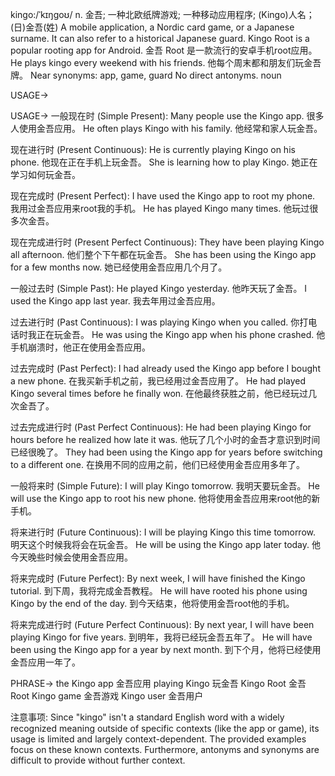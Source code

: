 kingo:/ˈkɪŋɡoʊ/
n.
金吾; 一种北欧纸牌游戏; 一种移动应用程序; (Kingo)人名；(日)金吾(姓)
A mobile application, a Nordic card game, or a Japanese surname.  It can also refer to a historical Japanese guard.
Kingo Root is a popular rooting app for Android. 金吾 Root 是一款流行的安卓手机root应用。
He plays kingo every weekend with his friends. 他每个周末都和朋友们玩金吾牌。
Near synonyms: app, game, guard
No direct antonyms.
noun


USAGE->

USAGE->
一般现在时 (Simple Present):
Many people use the Kingo app. 很多人使用金吾应用。
He often plays Kingo with his family. 他经常和家人玩金吾。

现在进行时 (Present Continuous):
He is currently playing Kingo on his phone. 他现在正在手机上玩金吾。
She is learning how to play Kingo. 她正在学习如何玩金吾。

现在完成时 (Present Perfect):
I have used the Kingo app to root my phone. 我用过金吾应用来root我的手机。
He has played Kingo many times. 他玩过很多次金吾。

现在完成进行时 (Present Perfect Continuous):
They have been playing Kingo all afternoon. 他们整个下午都在玩金吾。
She has been using the Kingo app for a few months now. 她已经使用金吾应用几个月了。

一般过去时 (Simple Past):
He played Kingo yesterday. 他昨天玩了金吾。
I used the Kingo app last year. 我去年用过金吾应用。

过去进行时 (Past Continuous):
I was playing Kingo when you called. 你打电话时我正在玩金吾。
He was using the Kingo app when his phone crashed.  他手机崩溃时，他正在使用金吾应用。

过去完成时 (Past Perfect):
I had already used the Kingo app before I bought a new phone. 在我买新手机之前，我已经用过金吾应用了。
He had played Kingo several times before he finally won. 在他最终获胜之前，他已经玩过几次金吾了。

过去完成进行时 (Past Perfect Continuous):
He had been playing Kingo for hours before he realized how late it was.  他玩了几个小时的金吾才意识到时间已经很晚了。
They had been using the Kingo app for years before switching to a different one. 在换用不同的应用之前，他们已经使用金吾应用多年了。

一般将来时 (Simple Future):
I will play Kingo tomorrow. 我明天要玩金吾。
He will use the Kingo app to root his new phone. 他将使用金吾应用来root他的新手机。

将来进行时 (Future Continuous):
I will be playing Kingo this time tomorrow. 明天这个时候我将会在玩金吾。
He will be using the Kingo app later today. 他今天晚些时候会使用金吾应用。

将来完成时 (Future Perfect):
By next week, I will have finished the Kingo tutorial. 到下周，我将完成金吾教程。
He will have rooted his phone using Kingo by the end of the day.  到今天结束，他将使用金吾root他的手机。

将来完成进行时 (Future Perfect Continuous):
By next year, I will have been playing Kingo for five years. 到明年，我将已经玩金吾五年了。
He will have been using the Kingo app for a year by next month. 到下个月，他将已经使用金吾应用一年了。


PHRASE->
the Kingo app 金吾应用
playing Kingo 玩金吾
Kingo Root 金吾 Root
Kingo game 金吾游戏
Kingo user 金吾用户


注意事项:
Since "kingo" isn't a standard English word with a widely recognized meaning outside of specific contexts (like the app or game), its usage is limited and largely context-dependent.  The provided examples focus on these known contexts.  Furthermore, antonyms and synonyms are difficult to provide without further context.
